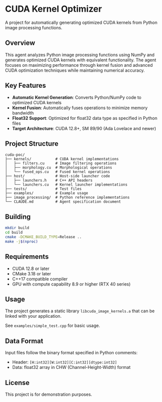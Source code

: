 # CUDA Kernel Optimizer

A project for automatically generating optimized CUDA kernels from Python image processing functions.

## Overview

This agent analyzes Python image processing functions using NumPy and generates optimized CUDA kernels with equivalent functionality. The agent focuses on maximizing performance through kernel fusion and advanced CUDA optimization techniques while maintaining numerical accuracy.

## Key Features

- **Automatic Kernel Generation**: Converts Python/NumPy code to optimized CUDA kernels
- **Kernel Fusion**: Automatically fuses operations to minimize memory bandwidth
- **Float32 Support**: Optimized for float32 data type as specified in Python files
- **Target Architecture**: CUDA 12.8+, SM 89/90 (Ada Lovelace and newer)

## Project Structure

```
cuda-poc/
├── kernels/           # CUDA kernel implementations
│   ├── filters.cu     # Image filtering operations
│   ├── morphology.cu  # Morphological operations
│   └── fused_ops.cu   # Fused kernel operations
├── host/              # Host-side launcher code
│   ├── launchers.h    # C++ API headers
│   └── launchers.cu   # Kernel launcher implementations
├── tests/             # Test files
├── examples/          # Example usage
├── image_processing/  # Python reference implementations
└── CLAUDE.md          # Agent specification document
```

## Building

```bash
mkdir build
cd build
cmake -DCMAKE_BUILD_TYPE=Release ..
make -j$(nproc)
```

## Requirements

- CUDA 12.8 or later
- CMake 3.18 or later
- C++17 compatible compiler
- GPU with compute capability 8.9 or higher (RTX 40 series)

## Usage

The project generates a static library `libcuda_image_kernels.a` that can be linked with your application.

See `examples/simple_test.cpp` for basic usage.

## Data Format

Input files follow the binary format specified in Python comments:
- Header: `[H:int32][W:int32][C:int32][dtype:int32]`
- Data: float32 array in CHW (Channel-Height-Width) format

## License

This project is for demonstration purposes.